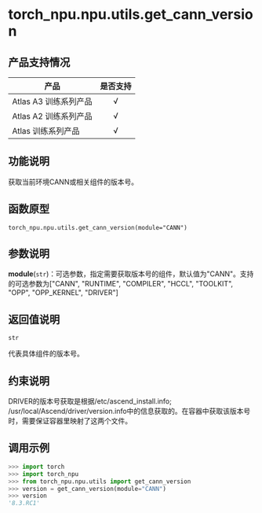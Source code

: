 # torch_npu.npu.utils.get_cann_version
## 产品支持情况

| 产品                                                         | 是否支持 |
| ------------------------------------------------------------ | :------: |
|<term>Atlas A3 训练系列产品</term>           |    √     |
|<term>Atlas A2 训练系列产品</term>  | √   |
|<term>Atlas 训练系列产品</term>   | √   |

## 功能说明

获取当前环境CANN或相关组件的版本号。

## 函数原型

```
torch_npu.npu.utils.get_cann_version(module="CANN")
```

## 参数说明

**module**(`str`)：可选参数，指定需要获取版本号的组件，默认值为"CANN"。支持的可选参数为["CANN", "RUNTIME", "COMPILER", "HCCL", "TOOLKIT", "OPP", "OPP_KERNEL", "DRIVER"]

## 返回值说明
`str`

代表具体组件的版本号。

## 约束说明

DRIVER的版本号获取是根据/etc/ascend_install.info; /usr/local/Ascend/driver/version.info中的信息获取的。在容器中获取该版本号时，需要保证容器里映射了这两个文件。

## 调用示例

```python
>>> import torch
>>> import torch_npu
>>> from torch_npu.npu.utils import get_cann_version
>>> version = get_cann_version(module="CANN")
>>> version
'8.3.RC1'
```